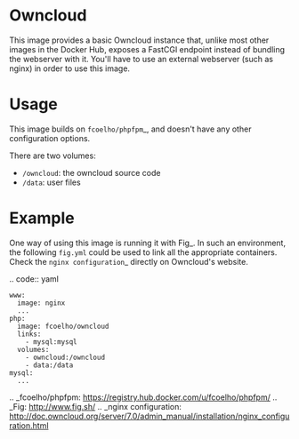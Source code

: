 Owncloud
========

This image provides a basic Owncloud instance that, unlike most other images in
the Docker Hub, exposes a FastCGI endpoint instead of bundling the webserver
with it. You'll have to use an external webserver (such as nginx) in order to
use this image.


Usage
=====

This image builds on `fcoelho/phpfpm`_, and doesn't have any other
configuration options.

There are two volumes:

* ``/owncloud``: the owncloud source code
* ``/data``: user files


Example
=======

One way of using this image is running it with Fig_. In such an environment,
the following ``fig.yml`` could be used to link all the appropriate containers.
Check the `nginx configuration`_ directly on Owncloud's website.

.. code:: yaml

    www:
      image: nginx
      ...
    php:
      image: fcoelho/owncloud
      links:
        - mysql:mysql
      volumes:
        - owncloud:/owncloud
        - data:/data
    mysql:
      ...


.. _fcoelho/phpfpm: https://registry.hub.docker.com/u/fcoelho/phpfpm/
.. _Fig: http://www.fig.sh/
.. _nginx configuration: http://doc.owncloud.org/server/7.0/admin_manual/installation/nginx_configuration.html

